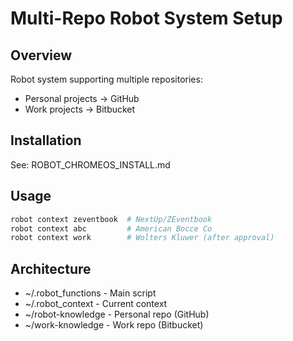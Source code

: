 # Multi-Repo Robot System Setup

## Overview
Robot system supporting multiple repositories:
- Personal projects → GitHub
- Work projects → Bitbucket

## Installation
See: ROBOT_CHROMEOS_INSTALL.md

## Usage
```bash
robot context zeventbook  # NextUp/ZEventbook
robot context abc         # American Bocce Co
robot context work        # Wolters Kluwer (after approval)
```

## Architecture
- ~/.robot_functions - Main script
- ~/.robot_context - Current context
- ~/robot-knowledge - Personal repo (GitHub)
- ~/work-knowledge - Work repo (Bitbucket)
